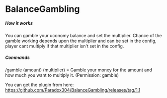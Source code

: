 # BalanceGambling

##### How it works
You can gamble your uconomy balance and set the multiplier. Chance of the gamble working depends upon the multiplier and can be set in the config, player cant multiply if that multiplier isn't set in the config.

##### Commands
/gamble (amount) (multiplier) = Gamble your money for the amount and how much you want to multiply it. (Permission: gamble)

You can get the plugin from here: https://github.com/Paradox304/BalanceGambling/releases/tag/1.1
